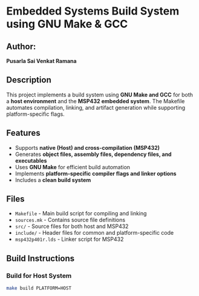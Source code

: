 # Embedded Systems Build System using GNU Make & GCC  

## **Author:**  
**Pusarla Sai Venkat Ramana**  

## **Description**  
This project implements a build system using **GNU Make and GCC** for both a **host environment** and the **MSP432 embedded system**. The Makefile automates compilation, linking, and artifact generation while supporting platform-specific flags.  

## **Features**  
- Supports **native (Host) and cross-compilation (MSP432)**  
- Generates **object files, assembly files, dependency files, and executables**  
- Uses **GNU Make** for efficient build automation  
- Implements **platform-specific compiler flags and linker options**  
- Includes a **clean build system**  

## **Files**  
- `Makefile` - Main build script for compiling and linking  
- `sources.mk` - Contains source file definitions  
- `src/` - Source files for both host and MSP432  
- `include/` - Header files for common and platform-specific code  
- `msp432p401r.lds` - Linker script for MSP432  

## **Build Instructions**  

### **Build for Host System**  
```sh
make build PLATFORM=HOST
